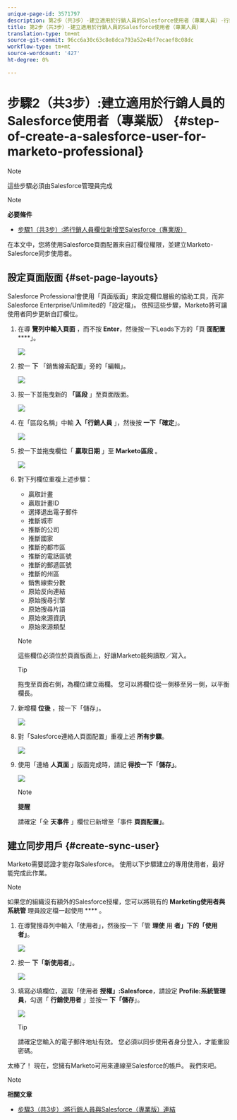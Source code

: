 ```yaml
---
unique-page-id: 3571797
description: 第2步（共3步）-建立適用於行銷人員的Salesforce使用者（專業人員）-行銷人員檔案——產品檔案
title: 第2步（共3步）-建立適用於行銷人員的Salesforce使用者（專業人員）
translation-type: tm+mt
source-git-commit: 96cc6a30c63c8e8dca793a52e4bf7ecaef8c08dc
workflow-type: tm+mt
source-wordcount: '427'
ht-degree: 0%

---
```



# 步驟2（共3步）:建立適用於行銷人員的Salesforce使用者（專業版） {#step-of-create-a-salesforce-user-for-marketo-professional}

>[!NOTE]
>
>這些步驟必須由Salesforce管理員完成

>[!NOTE]
>
>**必要條件**
>
>* [步驟1（共3步）:將行銷人員欄位新增至Salesforce（專業版）](step-1-of-3-add-marketo-fields-to-salesforce-professional.md)

>



在本文中，您將使用Salesforce頁面配置來自訂欄位權限，並建立Marketo-Salesforce同步使用者。

## 設定頁面版面 {#set-page-layouts}

Salesforce Professional會使用「頁面版面」來設定欄位層級的協助工具，而非Salesforce Enterprise/Unlimited的「設定檔」。 依照這些步驟，Marketo將可讓使用者同步更新自訂欄位。

1. 在導 **覽列中輸入頁面** ，而不按 **Enter**，然後按一下Leads下方的「頁 **面配置******」。

   ![](assets/image2016-2-26-12-3a58-3a32.png)

1. 按一 **下** 「銷售線索配置」旁的「編輯」。

   ![](assets/image2016-2-26-13-3a2-3a46.png)

1. 按一下並拖曳新的 **「區段** 」至頁面版面。

   ![](assets/image2014-12-9-12-3a56-3a40.png)

1. 在「區段名稱」中輸 **入「行銷人員** 」，然後按 **一下「確定**」。

   ![](assets/image2014-12-9-12-3a56-3a52.png)

1. 按一下並拖曳欄位「 **贏取日期** 」至 **Marketo區段** 。

   ![](assets/image2014-12-9-12-3a57-3a0.png)

1. 對下列欄位重複上述步驟：

   * 贏取計畫
   * 贏取計畫ID
   * 選擇退出電子郵件
   * 推斷城市
   * 推斷的公司
   * 推斷國家
   * 推斷的都市區
   * 推斷的電話區號
   * 推斷的郵遞區號
   * 推斷的州區
   * 銷售線索分數
   * 原始反向連結
   * 原始搜尋引擎
   * 原始搜尋片語
   * 原始來源資訊
   * 原始來源類型

   >[!NOTE]
   >
   >這些欄位必須位於頁面版面上，好讓Marketo能夠讀取／寫入。

   >[!TIP]
   >
   >拖曳至頁面右側，為欄位建立兩欄。 您可以將欄位從一側移至另一側，以平衡欄長。

1. 新增欄 **位後** ，按一下「儲存」。

   ![](assets/image2014-12-9-12-3a57-3a10.png)

1. 對「Salesforce連絡人頁面配置」重複上述 **所有步驟**。

   ![](assets/image2016-2-26-13-3a10-3a1.png)

1. 使用「連絡 **人頁面** 」版面完成時，請記 **得按一下「儲存」**。

   ![](assets/image2014-12-9-12-3a57-3a30.png)

   >[!NOTE]
   >
   >**提醒**
   >
   >
   >請確定「全 **天事件** 」欄位已新增至「事件 **頁面配置」**。

## 建立同步用戶 {#create-sync-user}

Marketo需要認證才能存取Salesforce。 使用以下步驟建立的專用使用者，最好能完成此作業。

>[!NOTE]
>
>如果您的組織沒有額外的Salesforce授權，您可以將現有的 **Marketing使用者與系統管** 理員設定檔一起使用 **** 。

1. 在導覽搜尋列中輸入「使用者」，然後按一下「管 **理使** 用 **者」下的「使用者」**。

   ![](assets/image2014-12-9-12-3a57-3a42.png)

1. 按一 **下「新使用者**」。

   ![](assets/image2014-12-9-12-3a58-3a1.png)

1. 填寫必填欄位，選取「使用者 **授權」:Salesforce**，請設定 **Profile:系統管理員**，勾選「 **行銷使用者** 」並按一 **下「儲存**」。

   ![](assets/image2014-12-9-12-3a58-3a11.png)

   >[!TIP]
   >
   >請確定您輸入的電子郵件地址有效。 您必須以同步使用者身分登入，才能重設密碼。

太棒了！ 現在，您擁有Marketo可用來連線至Salesforce的帳戶。 我們來吧。

>[!NOTE]
>
>**相關文章**
>
>* [步驟3（共3步）:將行銷人員與Salesforce（專業版）連結](step-3-of-3-connect-marketo-and-salesforce-professional.md)

>



